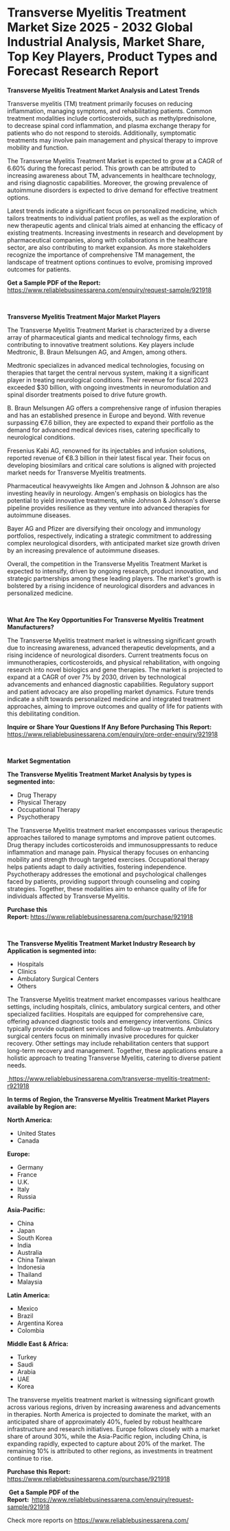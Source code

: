 <p><h1>Transverse Myelitis Treatment Market Size 2025 - 2032 Global Industrial Analysis, Market Share, Top Key Players, Product Types and Forecast Research Report</h1></p><p><strong>Transverse Myelitis Treatment Market Analysis and Latest Trends</strong></p>
<p><p>Transverse myelitis (TM) treatment primarily focuses on reducing inflammation, managing symptoms, and rehabilitating patients. Common treatment modalities include corticosteroids, such as methylprednisolone, to decrease spinal cord inflammation, and plasma exchange therapy for patients who do not respond to steroids. Additionally, symptomatic treatments may involve pain management and physical therapy to improve mobility and function. </p><p>The Transverse Myelitis Treatment Market is expected to grow at a CAGR of 6.60% during the forecast period. This growth can be attributed to increasing awareness about TM, advancements in healthcare technology, and rising diagnostic capabilities. Moreover, the growing prevalence of autoimmune disorders is expected to drive demand for effective treatment options. </p><p>Latest trends indicate a significant focus on personalized medicine, which tailors treatments to individual patient profiles, as well as the exploration of new therapeutic agents and clinical trials aimed at enhancing the efficacy of existing treatments. Increasing investments in research and development by pharmaceutical companies, along with collaborations in the healthcare sector, are also contributing to market expansion. As more stakeholders recognize the importance of comprehensive TM management, the landscape of treatment options continues to evolve, promising improved outcomes for patients.</p></p>
<p><strong>Get a Sample PDF of the Report:&nbsp;</strong> <a href="https://www.reliablebusinessarena.com/enquiry/request-sample/921918?utm_campaign=3121&utm_medium=2&utm_source=Github&utm_content=ia&utm_term=05032025&utm_id=transverse-myelitis-treatment">https://www.reliablebusinessarena.com/enquiry/request-sample/921918</a></p>
<p>&nbsp;</p>
<p><strong>Transverse Myelitis Treatment Major Market Players</strong></p>
<p><p>The Transverse Myelitis Treatment Market is characterized by a diverse array of pharmaceutical giants and medical technology firms, each contributing to innovative treatment solutions. Key players include Medtronic, B. Braun Melsungen AG, and Amgen, among others.</p><p>Medtronic specializes in advanced medical technologies, focusing on therapies that target the central nervous system, making it a significant player in treating neurological conditions. Their revenue for fiscal 2023 exceeded $30 billion, with ongoing investments in neuromodulation and spinal disorder treatments poised to drive future growth.</p><p>B. Braun Melsungen AG offers a comprehensive range of infusion therapies and has an established presence in Europe and beyond. With revenue surpassing €7.6 billion, they are expected to expand their portfolio as the demand for advanced medical devices rises, catering specifically to neurological conditions.</p><p>Fresenius Kabi AG, renowned for its injectables and infusion solutions, reported revenue of €8.3 billion in their latest fiscal year. Their focus on developing biosimilars and critical care solutions is aligned with projected market needs for Transverse Myelitis treatments.</p><p>Pharmaceutical heavyweights like Amgen and Johnson & Johnson are also investing heavily in neurology. Amgen's emphasis on biologics has the potential to yield innovative treatments, while Johnson & Johnson's diverse pipeline provides resilience as they venture into advanced therapies for autoimmune diseases.</p><p>Bayer AG and Pfizer are diversifying their oncology and immunology portfolios, respectively, indicating a strategic commitment to addressing complex neurological disorders, with anticipated market size growth driven by an increasing prevalence of autoimmune diseases.</p><p>Overall, the competition in the Transverse Myelitis Treatment Market is expected to intensify, driven by ongoing research, product innovation, and strategic partnerships among these leading players. The market's growth is bolstered by a rising incidence of neurological disorders and advances in personalized medicine.</p></p>
<p>&nbsp;</p>
<p><strong>What Are The Key Opportunities For Transverse Myelitis Treatment Manufacturers?</strong></p>
<p><p>The Transverse Myelitis treatment market is witnessing significant growth due to increasing awareness, advanced therapeutic developments, and a rising incidence of neurological disorders. Current treatments focus on immunotherapies, corticosteroids, and physical rehabilitation, with ongoing research into novel biologics and gene therapies. The market is projected to expand at a CAGR of over 7% by 2030, driven by technological advancements and enhanced diagnostic capabilities. Regulatory support and patient advocacy are also propelling market dynamics. Future trends indicate a shift towards personalized medicine and integrated treatment approaches, aiming to improve outcomes and quality of life for patients with this debilitating condition.</p></p>
<p><strong>Inquire or Share Your Questions If Any Before Purchasing This Report:</strong> <a href="https://www.reliablebusinessarena.com/enquiry/pre-order-enquiry/921918?utm_campaign=3121&utm_medium=2&utm_source=Github&utm_content=ia&utm_term=05032025&utm_id=transverse-myelitis-treatment">https://www.reliablebusinessarena.com/enquiry/pre-order-enquiry/921918</a></p>
<p>&nbsp;</p>
<p><strong>Market Segmentation</strong></p>
<p><strong>The Transverse Myelitis Treatment Market Analysis by types is segmented into:</strong></p>
<p><ul><li>Drug Therapy</li><li>Physical Therapy</li><li>Occupational Therapy</li><li>Psychotherapy</li></ul></p>
<p><p>The Transverse Myelitis treatment market encompasses various therapeutic approaches tailored to manage symptoms and improve patient outcomes. Drug therapy includes corticosteroids and immunosuppressants to reduce inflammation and manage pain. Physical therapy focuses on enhancing mobility and strength through targeted exercises. Occupational therapy helps patients adapt to daily activities, fostering independence. Psychotherapy addresses the emotional and psychological challenges faced by patients, providing support through counseling and coping strategies. Together, these modalities aim to enhance quality of life for individuals affected by Transverse Myelitis.</p></p>
<p><strong>Purchase this Report:&nbsp;</strong><a href="https://www.reliablebusinessarena.com/purchase/921918?utm_campaign=3121&utm_medium=2&utm_source=Github&utm_content=ia&utm_term=05032025&utm_id=transverse-myelitis-treatment">https://www.reliablebusinessarena.com/purchase/921918</a></p>
<p>&nbsp;</p>
<p><strong>The Transverse Myelitis Treatment Market Industry Research by Application is segmented into:</strong></p>
<p><ul><li>Hospitals</li><li>Clinics</li><li>Ambulatory Surgical Centers</li><li>Others</li></ul></p>
<p><p>The Transverse Myelitis treatment market encompasses various healthcare settings, including hospitals, clinics, ambulatory surgical centers, and other specialized facilities. Hospitals are equipped for comprehensive care, offering advanced diagnostic tools and emergency interventions. Clinics typically provide outpatient services and follow-up treatments. Ambulatory surgical centers focus on minimally invasive procedures for quicker recovery. Other settings may include rehabilitation centers that support long-term recovery and management. Together, these applications ensure a holistic approach to treating Transverse Myelitis, catering to diverse patient needs.</p></p>
<p><a href="https://www.reliablebusinessarena.com/transverse-myelitis-treatment-r921918?utm_campaign=3121&utm_medium=2&utm_source=Github&utm_content=ia&utm_term=05032025&utm_id=transverse-myelitis-treatment">&nbsp;https://www.reliablebusinessarena.com/transverse-myelitis-treatment-r921918</a></p>
<p><strong>In terms of Region, the Transverse Myelitis Treatment Market Players available by Region are:</strong></p>
<p>
    <p> <strong> North America: </strong>
        <ul>
            <li>United States</li>
            <li>Canada</li>
        </ul>
        </p> 
    <p> <strong> Europe: </strong>
        <ul>
            <li>Germany</li>
            <li>France</li>
            <li>U.K.</li>
            <li>Italy</li>
            <li>Russia</li>
        </ul>
        </p> 
    <p> <strong> Asia-Pacific: </strong>
        <ul>
            <li>China</li>
            <li>Japan</li>
            <li>South Korea</li>
            <li>India</li>
            <li>Australia</li>
            <li>China Taiwan</li>
            <li>Indonesia</li>
            <li>Thailand</li>
            <li>Malaysia</li>
        </ul>
        </p> 
    <p> <strong> Latin America: </strong>
        <ul>
            <li>Mexico</li>
            <li>Brazil</li>
            <li>Argentina Korea</li>
            <li>Colombia</li>
        </ul>
        </p> 
    <p> <strong> Middle East & Africa: </strong>
        <ul>
            <li>Turkey</li>
            <li>Saudi</li>
            <li>Arabia</li>
            <li>UAE</li>
            <li>Korea</li>
        </ul>
    </p>
    </p>
<p><p>The transverse myelitis treatment market is witnessing significant growth across various regions, driven by increasing awareness and advancements in therapies. North America is projected to dominate the market, with an anticipated share of approximately 40%, fueled by robust healthcare infrastructure and research initiatives. Europe follows closely with a market share of around 30%, while the Asia-Pacific region, including China, is expanding rapidly, expected to capture about 20% of the market. The remaining 10% is attributed to other regions, as investments in treatment continue to rise.</p></p>
<p><strong>Purchase this Report: </strong><a href="https://www.reliablebusinessarena.com/purchase/921918?utm_campaign=3121&utm_medium=2&utm_source=Github&utm_content=ia&utm_term=05032025&utm_id=transverse-myelitis-treatment">https://www.reliablebusinessarena.com/purchase/921918</a></p>
<p>&nbsp;<strong>Get a Sample PDF of the Report:&nbsp;&nbsp;</strong><a href="https://www.reliablebusinessarena.com/enquiry/request-sample/921918?utm_campaign=3121&utm_medium=2&utm_source=Github&utm_content=ia&utm_term=05032025&utm_id=transverse-myelitis-treatment">https://www.reliablebusinessarena.com/enquiry/request-sample/921918</a></p>
<p><strong></strong></p>
<p>Check more reports on <a href="https://www.reliablebusinessarena.com/?utm_campaign=3121&utm_medium=2&utm_source=Github&utm_content=ia&utm_term=05032025&utm_id=transverse-myelitis-treatment">https://www.reliablebusinessarena.com/</a></p>